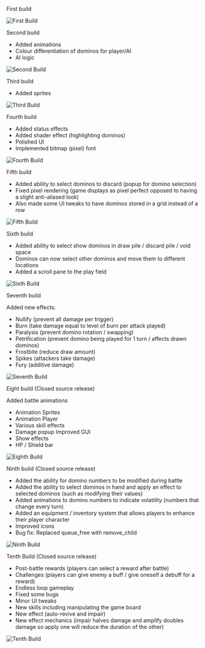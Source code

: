 First build

![First Build](https://github.com/boomyville/domino-dominion/blob/main/screenRecordings/11October2024.gif?raw=true)

Second build

- Added animations
- Colour differentiation of dominos for player/AI 
- AI logic
  
![Second Build](https://github.com/boomyville/domino-dominion/blob/main/screenRecordings/14October2024.gif?raw=true)

Third build

- Added sprites
  
![Third Build](https://github.com/boomyville/domino-dominion/blob/main/screenRecordings/23October2024.gif?raw=true)

Fourth build

- Added status effects
- Added shader effect (highlighting dominos) 
- Polished UI 
- Implemented bitmap (pixel) font
  
![Fourth Build](https://github.com/boomyville/domino-dominion/blob/main/screenRecordings/28October2024.gif?raw=true)

Fifth build

- Added ability to select dominos to discard (popup for domino selection)
- Fixed pixel rendering (game displays as pixel perfect opposed to having a slight anti-aliased look)
- Also made some UI tweaks to have dominos stored in a grid instead of a row
  
![Fifth Build](https://github.com/boomyville/domino-dominion/blob/main/screenRecordings/31October2024.gif?raw=true)

Sixth build

- Added ability to select show dominos in draw pile / discard pile / void space 
- Dominos can now select other dominos and move them to different locations
- Added a scroll pane to the play field 

![Sixth Build](https://github.com/boomyville/domino-dominion/blob/main/screenRecordings/8November2024.gif?raw=true)

Seventh build

Added new effects:
- Nullify (prevent all damage per trigger)
- Burn (take damage equal to level of burn per attack played)
- Paralysis (prevent domino rotation / swapping)
- Petrification (prevent domino being played for 1 turn / affects drawn dominos)
- Frostbite (reduce draw amount)
- Spikes (attackers take damage)
- Fury (additive damage)

![Seventh Build](https://github.com/boomyville/domino-dominion/blob/main/screenRecordings/14November2024.gif?raw=true)

Eight build (Closed source release)

Added battle animations
 - Animation Sprites
 - Animation Player
 - Various skill effects
 - Damage popup
Improved GUI
 - Show effects
 - HP / Shield bar

![Eighth Build](https://github.com/boomyville/domino-dominion/blob/main/screenRecordings/23November2024.gif?raw=true)

Ninth build (Closed source release)

- Added the ability for domino numbers to be modified during battle
- Added the ability to select dominos in hand and apply an effect to selected dominos (such as modifying their values)
- Added animations to domino numbers to indicate volatility (numbers that change every turn)
- Added an equipment / inventory system that allows players to enhance their player character
- Improved icons
- Bug fix: Replaced queue_free with remove_child

![Ninth Build](https://github.com/boomyville/domino-dominion/blob/main/screenRecordings/2December2024.gif?raw=true)

Tenth Build (Closed source release)
- Post-battle rewards (players can select a reward after battle)
- Challenges (players can give enemy a buff / give oneself a debuff for a reward)
- Endless loop gameplay
- Fixed some bugs
- Minor UI tweaks
- New skills including manipulating the game board
- New effect (auto-revive and impair)
- New effect mechanics (impair halves damage and amplify doubles damage so apply one will reduce the duration of the other)

![Tenth Build](https://github.com/boomyville/domino-dominion/blob/main/screenRecordings/CurrentBuild.gif?raw=true)

